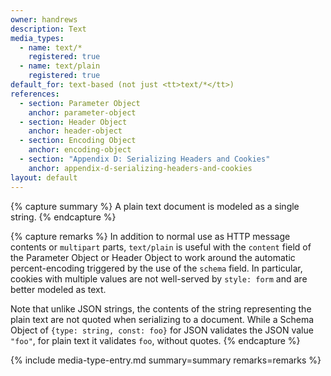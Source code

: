 ```yaml
---
owner: handrews
description: Text
media_types:
  - name: text/*
    registered: true
  - name: text/plain
    registered: true
default_for: text-based (not just <tt>text/*</tt>)
references:
  - section: Parameter Object
    anchor: parameter-object
  - section: Header Object
    anchor: header-object
  - section: Encoding Object
    anchor: encoding-object
  - section: "Appendix D: Serializing Headers and Cookies"
    anchor: appendix-d-serializing-headers-and-cookies
layout: default
---
```


{% capture summary %}
A plain text document is modeled as a single string.
{% endcapture %}

{% capture remarks %}
In addition to normal use as HTTP message contents or `multipart` parts, `text/plain` is useful with the `content` field of the Parameter Object or Header Object to work around the automatic percent-encoding triggered by the use of the `schema` field.
In particular, cookies with multiple values are not well-served by `style: form` and are better modeled as text.

Note that unlike JSON strings, the contents of the string representing the plain text are not quoted when serializing to a document.  While a Schema Object of `{type: string, const: foo}` for JSON validates the JSON value `"foo"`, for plain text it validates `foo`, without quotes.
{% endcapture %}

{% include media-type-entry.md summary=summary remarks=remarks %}
